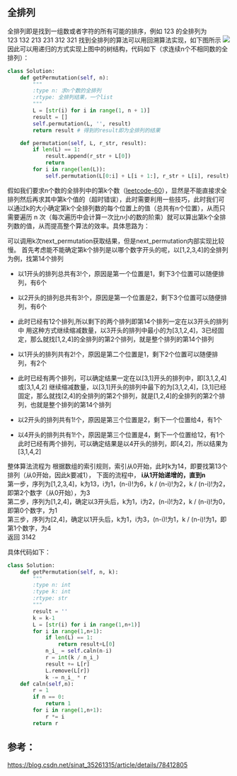 ## 全排列
全排列即是找到一组数或者字符的所有可能的排序，例如 123 的全排列为  
  123 132 213 231 312 321
找到全排列的算法可以用回溯算法实现，如下图所示
![](https://github.com/undersunshine/MyArticle/blob/master/Algorithm/images/20181226175738.jpg)
因此可以用递归的方式实现上图中的树结构，代码如下（求连续n个不相同数的全排列）：

```python
class Solution:
    def getPermutation(self, n):
        """
        :type n: 求n个数的全排列
        :rtype: 全排列结果，一个list
        """
        L = [str(i) for i in range(1, n + 1)]
        result = []
        self.permutation(L, '', result)
        return result # 得到的result即为全排列的结果

    def permutation(self, L, r_str, result):
        if len(L) == 1:
            result.append(r_str + L[0])
            return
        for i in range(len(L)):
            self.permutation(L[0:i] + L[i + 1:], r_str + L[i], result)

```
假如我们要求n个数的全排列中的第k个数（[leetcode-60](https://leetcode-cn.com/problems/permutation-sequence/)），显然是不能直接求全排列然后再求其中第k个值的（超时错误），此时需要利用一些技巧，此时我们可以通过k的大小确定第k个全排列数的每个位置上的值（总共有n个位置），从而只需要遍历 n 次（每次遍历中会计算一次比n小的数的阶乘）就可以算出第k个全排列数的值，从而提高整个算法的效率。具体思路为：

可以调用k次next_permutation获取结果，但是next_permutation内部实现比较慢。 
首先考虑能不能确定第k个排列是以哪个数字开头的呢，以\[1,2,3,4\]的全排列为例，找第14个排列

- 以1开头的排列总共有3!个，原因是第一个位置是1，剩下3个位置可以随便排列，有6个
- 以2开头的排列总共有3!个，原因是第一个位置是2，剩下3个位置可以随便排列，有6个
- 此时已经有12个排列,所以剩下的两个排列即第14个排列一定在以3开头的排列中
用这种方式继续缩减数量，以3开头的排列中最小的为\[3,1,2,4\]，3已经固定，那么就找\[1,2,4\]的全排列的第2个排列，就是整个排列的第14个排列

- 以1开头的排列共有2!个，原因是第二个位置是1，剩下2个位置可以随便排列，有2个
- 此时已经有两个排列，可以确定结果一定在以\[3,1\]开头的排列中，即\[3,1,2,4\]或\[3,1,4,2\]
继续缩减数量，以\[3,1\]开头的排列中最下的为\[3,1,2,4\]，\[3,1\]已经固定，那么就找\[2,4\]的全排列的第2个排列，就是\[1,2,4\]的全排列的第2个排列，也就是整个排列的第14个排列

- 以2开头的排列共有1!个，原因是第三个位置是2，剩下一个位置给4，有1个
- 以4开头的排列共有1!个，原因是第三个位置是4，剩下一个位置给12，有1个
此时已经有两个排列，可以确定结果是以4开头的排列，即\[4,2\]，所以结果为\[3,1,4,2\]


整体算法流程为
根据数组的索引规则，索引从0开始，此时k为14，即要找第13个排列（从0开始，因此k要减1）， 下面的流程中， **i从1开始递增的，直到n**  
第一步，序列为\[1,2,3,4\]，k为13，i为1，(n-i)!为6，k / (n-i)!为2，k / (n-i)!为2，即第2个数字（从0开始），为3  
第二步，序列为\[1,2,4\]，确定以3开头后，k为1，i为2，(n-i)!为2，k / (n-i)!为0，即第0个数字，为1  
第三步，序列为\[2,4\]，确定以1开头后，k为1，i为3，(n-i)!为1，k / (n-i)!为1，即第1个数字，为4  
返回 3142

具体代码如下：
```python
class Solution:
    def getPermutation(self, n, k):
        """
        :type n: int
        :type k: int
        :rtype: str
        """
        result = ''
        k = k-1
        L = [str(i) for i in range(1,n+1)]
        for i in range(1,n+1): 
            if len(L) == 1:
                return result+L[0]
            n_i_ = self.caln(n-i)
            r = int(k / n_i_)
            result += L[r]
            L.remove(L[r])
            k -= n_i_ * r
    def caln(self,n):
        r = 1
        if n == 0:
            return 1
        for i in range(1,n+1):
            r *= i
        return r

```

## 参考：
https://blog.csdn.net/sinat_35261315/article/details/78412805




